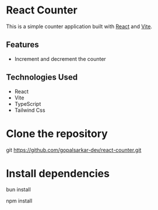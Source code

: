 # React Counter

This is a simple counter application built with [React](https://reactjs.org/) and [Vite](https://vitejs.dev/).

## Features

- Increment and decrement the counter

## Technologies Used

- React
- Vite
- TypeScript
- Tailwind Css

# Clone the repository

git https://github.com/gopalsarkar-dev/react-counter.git

# Install dependencies

bun install

npm install
